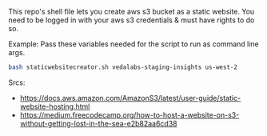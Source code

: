 This repo's shell file lets you create aws s3 bucket as a static website.
You need to be logged in with your aws s3 credentials & must have rights to do so.

Example:
Pass these variables needed for the script to run as command line args.
```sh
bash staticwebsitecreator.sh vedalabs-staging-insights us-west-2 
```



Srcs:
- https://docs.aws.amazon.com/AmazonS3/latest/user-guide/static-website-hosting.html
- https://medium.freecodecamp.org/how-to-host-a-website-on-s3-without-getting-lost-in-the-sea-e2b82aa6cd38
